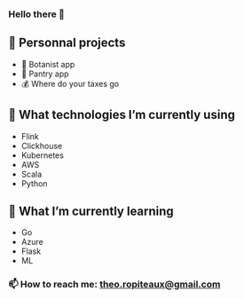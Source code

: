### Hello there 👋

## :dizzy: Personnal projects
- :herb:  Botanist app
- :rice:  Pantry app
- :moneybag:  Where do your taxes go

## 🔭 What technologies I’m currently using
- Flink
- Clickhouse
- Kubernetes
- AWS
- Scala
- Python

## :notebook: What I’m currently learning 
- Go
- Azure
- Flask
- ML

### 📫 How to reach me: theo.ropiteaux@gmail.com

